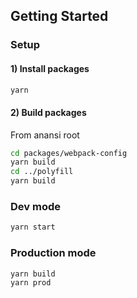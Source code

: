 ## Getting Started

### Setup

#### 1) Install packages

```bash
yarn
```

#### 2) Build packages

From anansi root

```bash
cd packages/webpack-config
yarn build
cd ../polyfill
yarn build
```

### Dev mode

```bash
yarn start
```

### Production mode

```bash
yarn build
yarn prod
```
